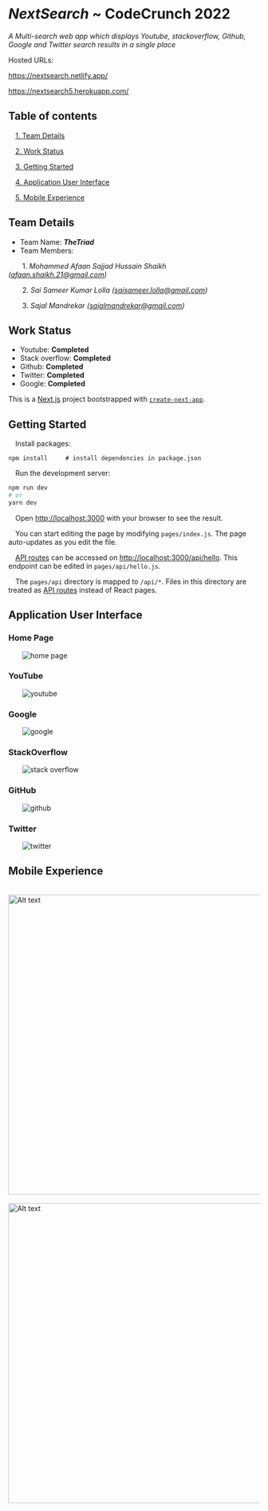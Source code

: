# _NextSearch_ ~ CodeCrunch 2022
_A Multi-search web app which displays Youtube, stackoverflow, Github, Google and Twitter search results in a single place_

Hosted URLs:

https://nextsearch.netlify.app/ 

https://nextsearch5.herokuapp.com/
## Table of contents

&emsp;[1. Team Details](#team-details)

&emsp;[2. Work Status](#work-status)

&emsp;[3. Getting Started](#getting-started)

&emsp;[4. Application User Interface](#application-user-interface)

&emsp;[5. Mobile Experience](#mobile-experience)

## Team Details

-   Team Name: **_TheTriad_**
-   Team Members:

&emsp;&emsp;1. _Mohammed Afaan Sajjad Hussain Shaikh (afaan.shaikh.21@gmail.com)_

&emsp;&emsp;2. _Sai Sameer Kumar Lolla (saisameer.lolla@gmail.com)_

&emsp;&emsp;3. _Sajal Mandrekar (sajalmandrekar@gmail.com)_

## Work Status

-   Youtube: **Completed**
-   Stack overflow: **Completed**
-   Github: **Completed**
-   Twitter: **Completed**
-   Google: **Completed**

This is a [Next.js](https://nextjs.org/) project bootstrapped with [`create-next-app`](https://github.com/vercel/next.js/tree/canary/packages/create-next-app).

## Getting Started

&emsp;Install packages:

```
npm install     # install dependencies in package.json
```

&emsp;Run the development server:

```bash
npm run dev
# or
yarn dev
```

&emsp;Open [http://localhost:3000](http://localhost:3000) with your browser to see the result.

&emsp;You can start editing the page by modifying `pages/index.js`. The page auto-updates as you edit the file.

&emsp;[API routes](https://nextjs.org/docs/api-routes/introduction) can be accessed on [http://localhost:3000/api/hello](http://localhost:3000/api/hello). This endpoint can be edited in `pages/api/hello.js`.

&emsp;The `pages/api` directory is mapped to `/api/*`. Files in this directory are treated as [API routes](https://nextjs.org/docs/api-routes/introduction) instead of React pages.


## Application User Interface

### **Home Page**
&emsp;&emsp;![home page](./resources/home_page_UI_1.png)

###   **YouTube**

&emsp;&emsp;![youtube](./resources/youtube_search_UI.png)

###   **Google**

&emsp;&emsp;![google](./resources/Google_UI.png)

###   **StackOverflow**

&emsp;&emsp;![stack overflow](./resources/stack_overflow_UI.png)

###   **GitHub**

&emsp;&emsp;![github](./resources/github_search_UI.png)

###   **Twitter**

&emsp;&emsp;![twitter](./resources/twitter_UI.png)

## Mobile Experience

&emsp;&emsp;<img src="./resources/mobile_home1.png" alt="Alt text" title="Optional title" height=600px>
&emsp;&emsp;&emsp;&emsp;<img src="./resources/mobile_search1.png" alt="Alt text" title="Optional title" height=600px>